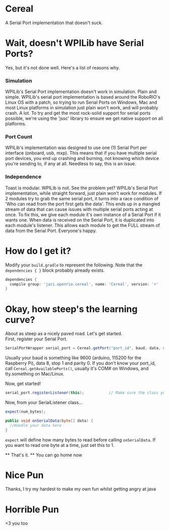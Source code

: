 # Cereal
A Serial Port implementation that doesn't suck.

# Wait, doesn't WPILib have Serial Ports?
Yes, but it's not done well. Here's a list of reasons why.

### Simulation
WPILib's Serial Port implementation doesn't work in simulation. Plain and simple. WPILib's serial port implementation is based around the RoboRIO's Linux OS with a patch, so trying to run Serial Ports on Windows, Mac and most Linux platforms in simulation just plain won't work, and will probably crash. A lot. To try and get the most rock-solid support for serial ports possible, we're using the 'jssc' library to ensure we get native support on all platforms.

### Port Count
WPILib's implementation was designed to use one (1) Serial Port per interface (onboard, usb, mxp). This means that if you have multiple serial port devices, you end up crashing and burning, not knowing which device you're sending to, if any at all. Needless to say, this is an issue.

### Independence
Toast is modular. WPILib is not. See the problem yet? WPILib's Serial Port implementation, while straight forward, just plain won't work for modules. If 2 modules try to grab the same serial port, it turns into a race condition of 'Who can read from the port first gets the data'. This ends up in a mangled stream of data that can cause issues with multiple serial ports acting at once. To fix this, we give each module it's own instance of a Serial Port if it wants one. When data is received on the Serial Port, it is duplicated into each module's listener. This allows each module to get the FULL stream of data from the Serial Port. Everyone's happy.  

# How do I get it?
Modify your ``` build.gradle ``` to represent the following. Note that the ``` dependencies { } ``` block probably already exists.
```groovy
dependencies {
  compile group: 'jaci.openrio.cereal', name: 'Cereal', version: '+'
}
```

# Okay, how steep's the learning curve?
About as steep as a nicely paved road. Let's get started.  
First, register your Serial Port.
```java
SerialPortWrapper serial_port = Cereal.getPort("port_id", baud, data, stop, parity);
```
Usually your baud is something like 9600 (arduino, 115200 for the Raspberry Pi), data 8, stop 1 and parity 0. If you don't know your port_id, call ```Cereal.getAvailablePorts()```, usually it's COM# on Windows, and tty.something on Mac/Linux.  

Now, get started!
```java
serial_port.registerListener(this);           // Make sure the class you're calling this from extends 'SerialListener'
```
Now, from your SerialListener class...
```java
expect(num_bytes);

public void onSerialData(byte[] data) {
  //Handle your data here
}
```

``` expect ``` will define how many bytes to read before calling ``` onSerialData ```. If you want to read one byte at a time, just set this to 1.

** That's it. ** You can go home now

# Nice Pun
Thanks, I try my hardest to make my own fun whilst getting angry at java

# Horrible Pun
<3 you too
